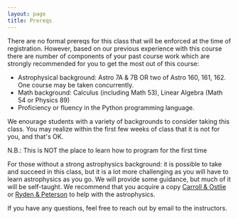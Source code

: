 ```yaml
---
layout: page
title: Prereqs
---
```


There are no formal prereqs for this class that will be enforced at the time of registration. However, based on our previous experience with this course there are number of components of your past course work which are strongly recommended for you to get the most out of this course:


 - Astrophysical background: Astro 7A & 7B OR two of Astro 160, 161, 162. One course may be taken concurrently.
 - Math background: Calculus (including Math 53), Linear Algebra (Math 54 or Physics 89)
 - Proficiency or fluency in the Python programming language.
    

We enourage students with a variety of backgrounds to consider taking this class.  You may realize within the first few weeks of class that it is not for you, and that's OK.

N.B.: This is NOT the place to learn how to program for the first time

For those without a strong astrophysics background: it is possible to take and succeed in this class, but it is a lot more challenging as you will have to learn astrophysics as you go.  We will provide some guidance, but much of it will be self-taught.  We recommend that you acquire a copy [Carroll & Ostlie](https://www.amazon.com/Introduction-Modern-Astrophysics-Bradley-Carroll-dp-1108422160/dp/1108422160/ref=mt_hardcover?_encoding=UTF8&me=&qid=) or [Ryden & Peterson](https://www.amazon.com/Foundations-Astrophysics-Barbara-S-Ryden/dp/0321595580) to help with the astrophysics.


If you have any questions, feel free to reach out by email to the instructors.
